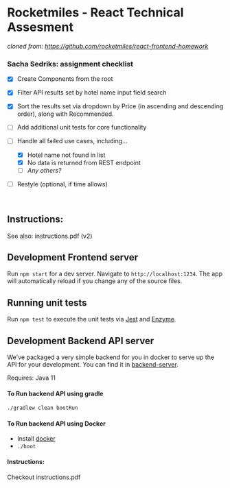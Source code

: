 # Rocketmiles - React Technical Assesment

_cloned from: https://github.com/rocketmiles/react-frontend-homework_ 

### Sacha Sedriks: assignment checklist
- [x] Create Components from the root
- [x] Filter API results set by hotel name input field search
- [x] Sort the results set via dropdown by Price (in ascending and descending order), along with Recommended.
- [ ] Add additional unit tests for core functionality
- [ ] Handle all failed use cases, including...
  - [x] Hotel name not found in list
  - [x] No data is returned from REST endpoint
  - [ ] _Any others?_
- [ ] Restyle (optional, if time allows)


<br />

## Instructions: 
See also: instructions.pdf (v2)

## Development Frontend server

Run `npm start` for a dev server. Navigate to `http://localhost:1234`. The app will automatically reload if you change any of the source files.

## Running unit tests

Run `npm test` to execute the unit tests via [Jest](https://jestjs.io/) and [Enzyme](https://airbnb.io/enzyme/).

## Development Backend API server

We've packaged a very simple backend for you in docker to serve up the API for your development. You can find it in [backend-server](./backend-server).

Requires:
Java 11

#### To Run backend API using gradle
```bash
./gradlew clean bootRun
```

####  To Run backend API using Docker
- Install [docker](https://docs.docker.com/docker-for-mac/install/)
- `./boot`

#### Instructions: 
Checkout instructions.pdf